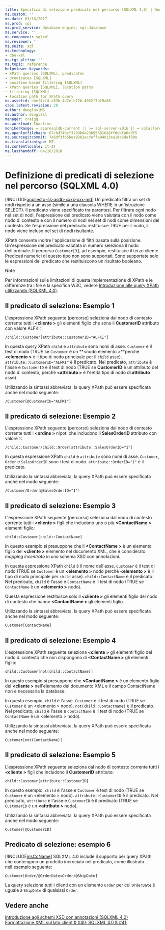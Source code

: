 ```yaml
---
title: Specifica di selezione predicati nel percorso (SQLXML 4.0) | Documenti Microsoft
ms.custom: ''
ms.date: 03/16/2017
ms.prod: sql
ms.prod_service: database-engine, sql-database
ms.service: ''
ms.component: sqlxml
ms.reviewer: ''
ms.suite: sql
ms.technology:
- dbe-xml
ms.tgt_pltfrm: ''
ms.topic: reference
helpviewer_keywords:
- XPath queries [SQLXML], predicates
- predicates [SQLXML]
- position-based filtering [SQLXML]
- XPath queries [SQLXML], location paths
- filtering [SQLXML]
- location path for XPath query
ms.assetid: dbef4cf4-a89b-4d7e-b72b-4062f7b29a80
caps.latest.revision: 28
author: douglaslMS
ms.author: douglasl
manager: craigg
ms.workload: Inactive
monikerRange: = azuresqldb-current || >= sql-server-2016 || = sqlallproducts-allversions
ms.openlocfilehash: 67cbd749cf3293b6a20b55581648ff6cbfa6ddf5
ms.sourcegitcommit: 7a6df3fd5bea9282ecdeffa94d13ea1da6def80a
ms.translationtype: MT
ms.contentlocale: it-IT
ms.lasthandoff: 04/16/2018
---
```

# <a name="specifying-selection-predicates-in-the-location-path-sqlxml-40"></a>Definizione di predicati di selezione nel percorso (SQLXML 4.0)
[!INCLUDE[appliesto-ss-asdb-xxxx-xxx-md](../../../includes/appliesto-ss-asdb-xxxx-xxx-md.md)]
  Un predicato filtra un set di nodi rispetto a un asse (simile a una clausola WHERE in un'istruzione SELECT). Il predicato viene specificato tra parentesi. Per filtrare ogni nodo nel set di nodi, l'espressione del predicato viene valutata con il nodo come nodo di contesto e con il numero di nodi nel set di nodi come dimensioni del contesto. Se l'espressione del predicato restituisce TRUE per il nodo, il nodo viene incluso nel set di nodi risultante.  
  
 XPath consente inoltre l'applicazione di filtri basata sulla posizione. Un'espressione del predicato valutata in numero seleziona il nodo dell'ordinale. Il percorso `Customer[3]`, ad esempio, restituisce il terzo cliente. Predicati numerici di questo tipo non sono supportati. Sono supportate solo le espressioni del predicato che restituiscono un risultato booleano.  
  
> [!NOTE]  
>  Per informazioni sulle limitazioni di questa implementazione di XPath e le differenze tra i file e la specifica W3C, vedere [Introduzione alle query XPath utilizzando &#40;SQLXML 4.0&#41;](../../../relational-databases/sqlxml-annotated-xsd-schemas-xpath-queries/introduction-to-using-xpath-queries-sqlxml-4-0.md).  
  
## <a name="selection-predicate-example-1"></a>Il predicato di selezione: Esempio 1  
 L'espressione XPath seguente (percorso) seleziona dal nodo di contesto corrente tutti i  **\<cliente >** gli elementi figlio che sono il **CustomerID** attributo con valore ALFKI:  
  
```  
/child::Customer[attribute::CustomerID="ALFKI"]  
```  
  
 In questa query XPath `child` e `attribute` sono nomi di asse. `Customer` è il test di nodo (TRUE se `Customer` è un  **\<nodo elemento >**perché  **\<elemento >** è il tipo di nodo principale per il `child` asse). `attribute::CustomerID="ALFKI"` è il predicato. Nel predicato, `attribute` è l'asse e `CustomerID` è il test di nodo (TRUE se **CustomerID** è un attributo del nodo di contesto, perché  **\<attributo >** è l'entità tipo di nodo di **attributo** asse).  
  
 Utilizzando la sintassi abbreviata, la query XPath può essere specificata anche nel modo seguente:  
  
```  
/Customer[@CustomerID="ALFKI"]  
```  
  
## <a name="selection-predicate-example-2"></a>Il predicato di selezione: Esempio 2  
 L'espressione XPath seguente (percorso) seleziona dal nodo di contesto corrente tutti i  **\<ordine >** nipoti che includono il **SalesOrderID** attributo con valore 1:  
  
```  
/child::Customer/child::Order[attribute::SalesOrderID="1"]  
```  
  
 In questa espressione XPath `child` e `attribute` sono nomi di asse. `Customer`, `Order` e `SalesOrderID` sono i test di nodo. `attribute::OrderID="1"` è il predicato.  
  
 Utilizzando la sintassi abbreviata, la query XPath può essere specificata anche nel modo seguente:  
  
```  
/Customer/Order[@SalesOrderID="1"]  
```  
  
## <a name="selection-predicate-example-3"></a>Il predicato di selezione: Esempio 3  
 L'espressione XPath seguente (percorso) seleziona dal nodo di contesto corrente tutti i  **\<cliente >** figli che includono uno o più  **\<ContactName >** elementi figlio:  
  
```  
child::Customer[child::ContactName]  
```  
  
 In questo esempio si presuppone che il  **\<ContactName >** è un elemento figlio del  **\<cliente >** elemento nel documento XML, che è considerato  *mapping incentrato* in uno schema XSD con annotazioni.  
  
 In questa espressione XPath `child` è il nome dell'asse. `Customer` è il test di nodo (TRUE se `Customer` è un  **\<elemento >** nodo perché  **\<elemento >** è il tipo di nodo principale per `child` asse). `child::ContactName` è il predicato. Nel predicato, `child` è l'asse e `ContactName` è il test di nodo (TRUE se `ContactName` è un  **\<elemento >** nodo).  
  
 Questa espressione restituisce solo il  **\<cliente >** gli elementi figlio del nodo di contesto che hanno  **\<ContactName >** gli elementi figlio.  
  
 Utilizzando la sintassi abbreviata, la query XPath può essere specificata anche nel modo seguente:  
  
```  
Customer[ContactName]  
```  
  
## <a name="selection-predicate-example-4"></a>Il predicato di selezione: Esempio 4  
 L'espressione XPath seguente seleziona  **\<cliente >** gli elementi figlio del nodo di contesto che non dispongono di  **\<ContactName >** gli elementi figlio:  
  
```  
child::Customer[not(child::ContactName)]  
```  
  
 In questo esempio si presuppone che  **\<ContactName >** è un elemento figlio del  **\<cliente >** nell'elemento del documento XML e il campo ContactName non è necessaria la database.  
  
 In questo esempio, `child` è l'asse. `Customer` è il test di nodo (TRUE se `Customer` è un \<elemento > nodo). `not(child::ContactName)` è il predicato. Nel predicato, `child` è l'asse e `ContactName` è il test di nodo (TRUE se `ContactName` è un \<elemento > nodo).  
  
 Utilizzando la sintassi abbreviata, la query XPath può essere specificata anche nel modo seguente:  
  
```  
Customer[not(ContactName)]  
```  
  
## <a name="selection-predicate-example-5"></a>Il predicato di selezione: Esempio 5  
 L'espressione XPath seguente seleziona dal nodo di contesto corrente tutti i  **\<cliente >** figli che includono il **CustomerID** attributo:  
  
```  
child::Customer[attribute::CustomerID]  
```  
  
 In questo esempio, `child` è l'asse e `Customer` è test di nodo (TRUE se `Customer` è un \<elemento > nodo). `attribute::CustomerID` è il predicato. Nel predicato, `attribute` è l'asse e `CustomerID` è il predicato (TRUE se `CustomerID` è un  **\<attributo >** nodo).  
  
 Utilizzando la sintassi abbreviata, la query XPath può essere specificata anche nel modo seguente:  
  
```  
Customer[@CustomerID]  
```  
  
## <a name="selection-predicate-example-6"></a>Predicato di selezione: esempio 6  
 [!INCLUDE[msCoName](../../../includes/msconame-md.md)] SQLXML 4.0 include il supporto per query XPath che contengono un prodotto incrociato nel predicato, come illustrato nell'esempio seguente:  
  
```  
Customer[Order/@OrderDate=Order/@ShipDate]  
```  
  
 La query seleziona tutti i clienti con un elemento `Order` per cui `OrderDate` è uguale a `ShipDate` di qualsiasi `Order`.  
  
## <a name="see-also"></a>Vedere anche  
 [Introduzione agli schemi XSD con annotazioni &#40;SQLXML 4.0&#41;](../../../relational-databases/sqlxml/annotated-xsd-schemas/introduction-to-annotated-xsd-schemas-sqlxml-4-0.md)   
 [Formattazione XML sul lato client & #40; SQLXML 4.0 & #41;](../../../relational-databases/sqlxml/formatting/client-side-xml-formatting-sqlxml-4-0.md)  
  
  
